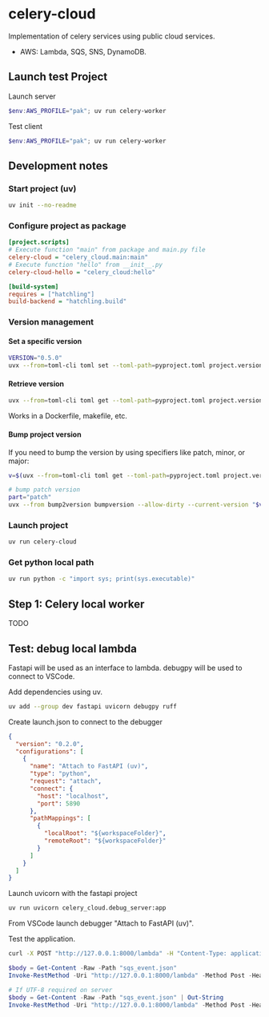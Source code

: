 # celery-cloud

Implementation of celery services using public cloud services.

- AWS: Lambda, SQS, SNS, DynamoDB.

## Launch test Project

Launch server

```powershell
$env:AWS_PROFILE="pak"; uv run celery-worker
```

Test client

```powershell
$env:AWS_PROFILE="pak"; uv run celery-worker
```

## Development notes

### Start project (uv)

```bash
uv init --no-readme
```

### Configure project as package

```ini
[project.scripts]
# Execute function "main" from package and main.py file
celery-cloud = "celery_cloud.main:main"
# Execute function "hello" from __init__.py
celery-cloud-hello = "celery_cloud:hello"

[build-system]
requires = ["hatchling"]
build-backend = "hatchling.build"
```

### Version management

#### Set a specific version

```bash
VERSION="0.5.0"
uvx --from=toml-cli toml set --toml-path=pyproject.toml project.version $VERSION
```

#### Retrieve version

```bash
uvx --from=toml-cli toml get --toml-path=pyproject.toml project.version
```

Works in a Dockerfile, makefile, etc.

#### Bump project version

If you need to bump the version by using specifiers like patch, minor, or major:

```bash
v=$(uvx --from=toml-cli toml get --toml-path=pyproject.toml project.version)

# bump patch version
part="patch"
uvx --from bump2version bumpversion --allow-dirty --current-version "$v" "$part" pyproject.toml
```

### Launch project

```bash
uv run celery-cloud
```

### Get python local path

```bash
uv run python -c "import sys; print(sys.executable)"
```

## Step 1: Celery local worker

TODO

## Test: debug local lambda

Fastapi will be used as an interface to lambda. debugpy will be used to connect to VSCode.

Add dependencies using uv.

```bash
uv add --group dev fastapi uvicorn debugpy ruff
```

Create launch.json to connect to the debugger

```json
{
  "version": "0.2.0",
  "configurations": [
    {
      "name": "Attach to FastAPI (uv)",
      "type": "python",
      "request": "attach",
      "connect": {
        "host": "localhost",
        "port": 5890
      },
      "pathMappings": [
        {
          "localRoot": "${workspaceFolder}",
          "remoteRoot": "${workspaceFolder}"
        }
      ]
    }
  ]
}
```

Launch uvicorn with the fastapi project

```bash
uv run uvicorn celery_cloud.debug_server:app
```

From VSCode launch debugger "Attach to FastAPI (uv)".

Test the application.

```bash
curl -X POST "http://127.0.0.1:8000/lambda" -H "Content-Type: application/json" -d @sqs_event.json
```

```powershell
$body = Get-Content -Raw -Path "sqs_event.json"
Invoke-RestMethod -Uri "http://127.0.0.1:8000/lambda" -Method Post -Headers @{"Content-Type"="application/json"} -Body $body

# If UTF-8 required on server
$body = Get-Content -Raw -Path "sqs_event.json" | Out-String
Invoke-RestMethod -Uri "http://127.0.0.1:8000/lambda" -Method Post -Headers @{"Content-Type"="application/json"} -Body ([System.Text.Encoding]::UTF8.GetBytes($body))

```
